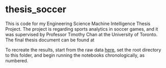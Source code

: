 # thesis_soccer
This is code for my Engineering Science Machine Intelligence Thesis Project. The project is regarding sports analytics in soccer games, and it was supervised by Professor Timothy Chan at the University of Toronto.
The final thesis document can be found at 

To recreate the results, start from the raw data [here](https://drive.google.com/drive/folders/1f1G667FhHugzHGzqa3k2pWWqbp72WAik?usp=sharing), set the root directory to this folder, and begin running the notebooks chronologically, as numbered.


